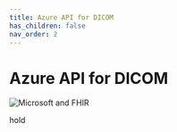 ```yaml
---
title: Azure API for DICOM
has_children: false
nav_order: 2
---
```


# Azure API for DICOM

![Microsoft and FHIR](/assets/images/msft-fhir.png)

hold
